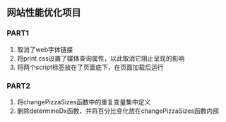 ## 网站性能优化项目

### PART1
1. 取消了web字体链接
2. 将print.css设置了媒体查询属性，以此取消它阻止呈现的影响
3. 将两个script标签放在了页面底下，在页面加载后运行

### PART2
1. 将changePizzaSizes函数中的重复变量集中定义
2. 删除determineDx函数，并将百分比变化放在changePizzaSizes函数内部
